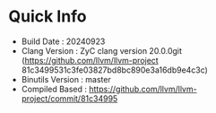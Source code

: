 # Quick Info
* Build Date : 20240923
* Clang Version : ZyC clang version 20.0.0git (https://github.com/llvm/llvm-project 81c3499531c3fe03827bd8bc890e3a16db9e4c3c)
* Binutils Version : master
* Compiled Based : https://github.com/llvm/llvm-project/commit/81c34995


